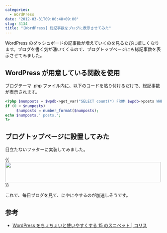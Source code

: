 ```yaml
---
categories:
  - WordPress
date: "2012-03-31T09:00:48+09:00"
slug: 3134
title: "[WordPress] 総記事数をブログに表示させてみた"
---
```


WordPress のダッシュボードの記事数が増えていくのを見るたびに嬉しくなります。ブログを書く気が湧いてくるので、ブログトップページにも総記事数を表示させてみました。

## WordPress が用意している関数を使用

ブログテーマ .php ファイル内に、以下のコードを貼り付けるだけで、総記事数が表示されます。

```php
<?php $numposts = $wpdb->get_var("SELECT count(*) FROM $wpdb->posts WHERE post_status = 'publish' AND post_type = 'post'");
if (0 < $numposts)
     $numposts = number_format($numposts);
echo $numposts.' posts.';
?>
```

## ブログトップページに設置してみた

目立たないフッターに実装してみました。

{{<img alt="" src="/images/2012/03/3134_1.png" width="500" height="65">}}

これで、毎日ブログを見て、にやにやするのが加速しそうです。

## 参考

- [WordPress をちょちょいと使いやすくする 15 のスニペット | コリス](http://coliss.com/articles/blog/wordpress/wordpress-15-snippets-for-developers.html)
